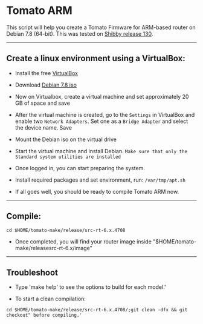# Tomato ARM
This script will help you create a Tomato Firmware for ARM-based router on Debian 7.8 (64-bit). This was tested on [Shibby release 130](http://tomato.groov.pl).

***

## Create a linux environment using a VirtualBox:

* Install the free [VirtualBox](http://www.virtualbox.org/wiki/Downloads)

* Download [Debian 7.8 iso](http://cdimage.debian.org/mirror/cdimage/archive/7.8.0/amd64/iso-cd/debian-7.8.0-amd64-netinst.iso) 

* Now on Virtualbox, create a virtual machine and set approximately 20 GB of space and save

* After the virtual machine is created, go to the `Settings` in VirtualBox and enable two `Network Adapters`. Set one as a `Bridge Adapter` and select the device name. Save

* Mount the Debian iso on the virtual drive

* Start the virtual machine and install Debian. `Make sure that only the Standard system utilities are installed`

* Once logged in, you can start preparing the system.

* Install required packages and set environment, run:
```/var/tmp/apt.sh```

* If all goes well, you should be ready to compile Tomato ARM now.

***

## Compile:
```cd $HOME/tomato-make/release/src-rt-6.x.4708```

* Once completed, you will find your router image inside "$HOME/tomato-make/releasesrc-rt-6.x/image"

***

## Troubleshoot
* Type 'make help' to see the options to build for each model.'

* To start a clean compilation:

```cd $HOME/tomato-make/release/src-rt-6.x.4708/;git clean -dfx && git checkout" before compiling.'```
